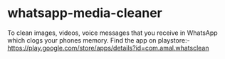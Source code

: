 # whatsapp-media-cleaner
To clean images, videos, voice messages that you receive in WhatsApp which clogs your phones memory.
Find the app on playstore:- https://play.google.com/store/apps/details?id=com.amal.whatsclean
